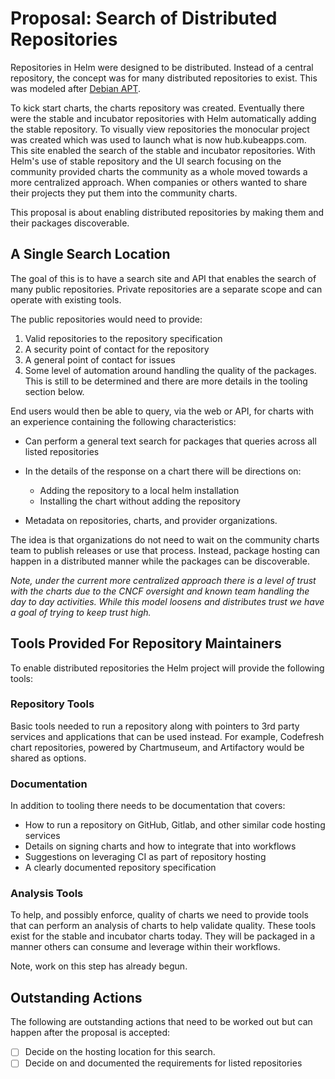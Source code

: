 # Proposal: Search of Distributed Repositories

Repositories in Helm were designed to be distributed. Instead of a central repository, the concept was for many distributed repositories to exist. This was modeled after [Debian APT](https://en.wikipedia.org/wiki/APT_(Debian)).

To kick start charts, the charts repository was created. Eventually there were the stable and incubator repositories with Helm automatically adding the stable repository. To visually view repositories the monocular project was created which was used to launch what is now hub.kubeapps.com. This site enabled the search of the stable and incubator repositories. With Helm's use of stable repository and the UI search focusing on the community provided charts the community as a whole moved towards a more centralized approach. When companies or others wanted to share their projects they put them into the community charts.

This proposal is about enabling distributed repositories by making them and their packages discoverable.

## A Single Search Location

The goal of this is to have a search site and API that enables the search of many public repositories. Private repositories are a separate scope and can operate with existing tools.

The public repositories would need to provide:

1. Valid repositories to the repository specification
1. A security point of contact for the repository
1. A general point of contact for issues
1. Some level of automation around handling the quality of the packages. This is still to be determined and there are more details in the tooling section below.

End users would then be able to query, via the web or API, for charts with an experience containing the following characteristics:

* Can perform a general text search for packages that queries across all listed repositories
* In the details of the response on a chart there will be directions on:

    * Adding the repository to a local helm installation
    * Installing the chart without adding the repository

* Metadata on repositories, charts, and provider organizations.

The idea is that organizations do not need to wait on the community charts team to publish releases or use that process. Instead, package hosting can happen in a distributed manner while the packages can be discoverable.

_Note, under the current more centralized approach there is a level of trust with the charts due to the CNCF oversight and known team handling the day to day activities. While this model loosens and distributes trust we have a goal of trying to keep trust high._

## Tools Provided For Repository Maintainers

To enable distributed repositories the Helm project will provide the following tools:

### Repository Tools

Basic tools needed to run a repository along with pointers to 3rd party services and applications that can be used instead. For example, Codefresh chart repositories, powered by Chartmuseum, and Artifactory would be shared as options.

### Documentation

In addition to tooling there needs to be documentation that covers:

* How to run a repository on GitHub, Gitlab, and other similar code hosting services
* Details on signing charts and how to integrate that into workflows
* Suggestions on leveraging CI as part of repository hosting
* A clearly documented repository specification

### Analysis Tools

To help, and possibly enforce, quality of charts we need to provide tools that can perform an analysis of charts to help validate quality. These tools exist for the stable and incubator charts today. They will be packaged in a manner others can consume and leverage within their workflows.

Note, work on this step has already begun.

## Outstanding Actions

The following are outstanding actions that need to be worked out but can happen after the proposal is accepted:

* [ ] Decide on the hosting location for this search.
* [ ] Decide on and documented the requirements for listed repositories
